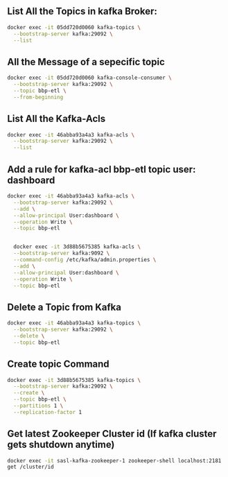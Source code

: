 
## List All the Topics in kafka Broker:

```sh
docker exec -it 05dd720d0060 kafka-topics \
  --bootstrap-server kafka:29092 \
  --list
```
## All the Message of a sepecific topic
```sh
docker exec -it 05dd720d0060 kafka-console-consumer \
  --bootstrap-server kafka:29092 \
  --topic bbp-etl \
  --from-beginning
```

## List All the Kafka-Acls 

```sh
docker exec -it 46abba93a4a3 kafka-acls \
  --bootstrap-server kafka:29092 \
  --list
```

## Add a rule for kafka-acl bbp-etl topic user: dashboard

```sh
docker exec -it 46abba93a4a3 kafka-acls \
  --bootstrap-server kafka:29092 \
  --add \
  --allow-principal User:dashboard \
  --operation Write \
  --topic bbp-etl


  docker exec -it 3d88b5675385 kafka-acls \
  --bootstrap-server kafka:9092 \
  --command-config /etc/kafka/admin.properties \
  --add \
  --allow-principal User:dashboard \
  --operation Write \
  --topic bbp-etl


```

## Delete a Topic from Kafka

```sh
docker exec -it 46abba93a4a3 kafka-topics \
  --bootstrap-server kafka:29092 \
  --delete \
  --topic bbp-etl
```

##  Create topic Command 

```sh
docker exec -it 3d88b5675385 kafka-topics \
  --bootstrap-server kafka:29092 \
  --create \
  --topic bbp-etl \
  --partitions 1 \
  --replication-factor 1


```

## Get latest Zookeeper Cluster id (If kafka cluster gets shutdown anytime)

```sh
docker exec -it sasl-kafka-zookeeper-1 zookeeper-shell localhost:2181
get /cluster/id
```